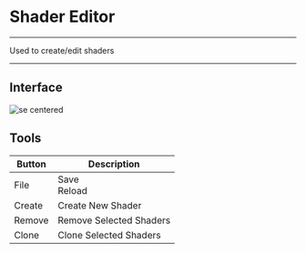 # Shader Editor

___

Used to create/edit shaders

___

## Interface

![se centered]()

## Tools

| Button | Description |
|---|---|
| File | Save<br> Reload |
| Create | Create New Shader |
| Remove | Remove Selected Shaders |
| Clone | Clone Selected Shaders |
